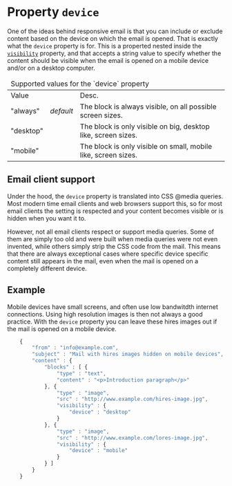 # Property `device`

One of the ideas behind responsive email is that you can include or exclude 
content based on the device on which the email is opened. That is exactly
what the `device` property is for. This is a properted nested inside the
<a href="/support/json/property-visibility">`visibility`</a> property, and
that accepts a string value to specify whether the content should be
visible when the email is opened on a mobile device and/or on a desktop computer.


<table class="info">
    <thead>
        <tr>
            <td colspan="3">Supported values for the `device` property</td>
        </tr>
    </thead>
    <tbody>
        <tr class="thead">
            <td>Value</td>
            <td>&nbsp;</td>
            <td>Desc.</td>
        </tr>
        <tr>
            <td>"always"</td>
            <td><em>default</em></td>
            <td>The block is always visible, on all possible screen sizes.</td>
        </tr>
        <tr>
            <td>"desktop"</td>
            <td></td>
            <td>The block is only visible on big, desktop like, screen sizes.</td>
        </tr>
        <tr>
            <td>"mobile"</td>
            <td></td>
            <td>The block is only visible on small, mobile like, screen sizes.</td>
        </tr>
    </tbody>
</table>


## Email client support

Under the hood, the `device` property is translated into CSS @media queries.
Most modern time email clients and web browsers support this, so for most
email clients the setting is respected and your content becomes visible
or is hidden when you want it to.

However, not all email clients respect or support media queries. Some of
them are simply too old and were built when media queries were not even
invented, while others simply strip the CSS code from the mail. This means
that there are always exceptional cases where specific device specific
content still appears in the mail, even when the mail is opened on a
completely different device.


## Example

Mobile devices have small screens, and often use low bandwitdth internet 
connections. Using high resolution images is then not always a good
practice. With the `device` property you can leave these hires images
out if the mail is opened on a mobile device.


````javascript
    {
        "from" : "info@example.com",
        "subject" : "Mail with hires images hidden on mobile devices",
        "content" : {
            "blocks" : [ {
                "type" : "text",
                "content" : "<p>Introduction paragraph</p>"
            }, {
                "type" : "image",
                "src" : "http://www.example.com/hires-image.jpg",
                "visibility" : {
                    "device" : "desktop"
                }
            }, {
                "type" : "image",
                "src" : "http://www.example.com/lores-image.jpg",
                "visibility" : {
                    "device" : "mobile"
                }
            } ]
        }
    }
````

